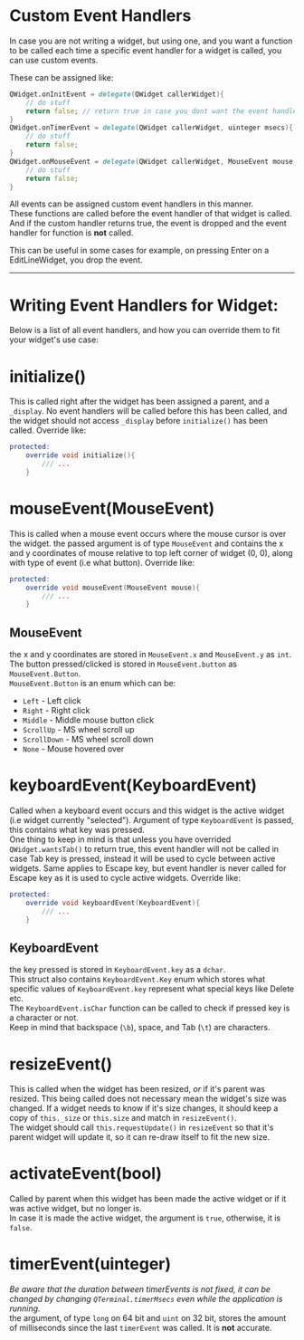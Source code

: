 # Custom Event Handlers

In case you are not writing a widget, but using one, and you want a function to be called each time 
a specific event handler for a widget is called, you can use custom events.  

These can be assigned like:  
```D
QWidget.onInitEvent = delegate(QWidget callerWidget){
	// do stuff
	return false; // return true in case you dont want the event handler of widget to be called
}
QWidget.onTimerEvent = delegate(QWidget callerWidget, uinteger msecs){
	// do stuff
	return false;
}
QWidget.onMouseEvent = delegate(QWidget callerWidget, MouseEvent mouse){
	// do stuff
	return false;
}
```
All events can be assigned custom event handlers in this manner.  
These functions are called before the event handler of that widget is called. And if the custom 
handler returns true, the event is dropped and the event handler for function is **not** called.  

This can be useful in some cases for example, on pressing Enter on a EditLineWidget, you drop 
the event.

---

# Writing Event Handlers for Widget:

Below is a list of all event handlers, and how you can override them to fit your widget's use case:  

# initialize()

This is called right after the widget has been assigned a parent, and a `_display`. No event 
handlers will be called before this has been called, and the widget should not access `_display` 
before `initialize()` has been called. Override like:  
```D
protected: 
	override void initialize(){
		/// ...
	}
```

# mouseEvent(MouseEvent)

This is called when a mouse event occurs where the mouse cursor is over the widget. the passed 
argument is of type `MouseEvent` and contains the x and y coordinates of mouse relative to top left 
corner of widget (0, 0), along with type of event (i.e what button). Override like:
```D
protected: 
	override void mouseEvent(MouseEvent mouse){
		/// ...
	}
```

## MouseEvent
the x and y coordinates are stored in `MouseEvent.x` and `MouseEvent.y` as `int`.  
The button pressed/clicked is stored in `MouseEvent.button` as `MouseEvent.Button`.  
`MouseEvent.Button` is an enum which can be:  
* `Left` - Left click
* `Right` - Right click
* `Middle` - Middle mouse button click
* `ScrollUp` - MS wheel scroll up
* `ScrollDown` - MS wheel scroll down
* `None` - Mouse hovered over

# keyboardEvent(KeyboardEvent)

Called when a keyboard event occurs and this widget is the active widget (i.e widget currently 
"selected"). Argument of type `KeyboardEvent` is passed, this contains what key was pressed.  
One thing to keep in mind is that unless you have overrided `QWidget.wantsTab()` to return true, 
this event handler will not be called in case Tab key is pressed, instead it will be used to cycle 
between active widgets. Same applies to Escape key, but event handler is never called for Escape 
key as it is used to cycle active widgets.
Override like:  
```D
protected: 
	override void keyboardEvent(KeyboardEvent){
		/// ...
	}
```
  
## KeyboardEvent
the key pressed is stored in `KeyboardEvent.key` as a `dchar`.  
This struct also contains `KeyboardEvent.Key` enum which stores what specific values of 
`KeyboardEvent.key` represent what special keys like Delete etc.  
The `KeyboardEvent.isChar` function can be called to check if pressed key is a character 
or not.  
Keep in mind that backspace (`\b`), space, and Tab (`\t`) are characters.

# resizeEvent()

This is called when the widget has been resized, _or_ if it's parent was resized. This being called does not necessary mean the widget's size was changed. If a widget needs to know if it's size changes, it should keep a copy of `this._size` or `this.size` and match in `resizeEvent()`.  
The widget should call `this.requestUpdate()` in `resizeEvent` so 
that it's parent widget will update it, so it can re-draw itself to fit the new size.

# activateEvent(bool)

Called by parent when this widget has been made the active widget or if it was active widget, but 
no longer is.  
In case it is made the active widget, the argument is `true`, otherwise, it is `false`.

# timerEvent(uinteger)

_Be aware that the duration between timerEvents is not fixed, it can be changed by_ 
_changing `QTerminal.timerMsecs` even while the application is running._  
the argument, of type `long` on 64 bit and `uint` on 32 bit, stores the amount of milliseconds 
since the last `timerEvent` was called. It is **not** accurate.  